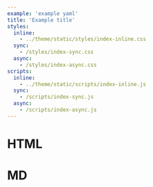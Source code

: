 ```yaml
---
example: 'example yaml'
title: 'Example title'
styles:
  inline:
    - ../theme/static/styles/index-inline.css
  sync:
    - /styles/index-sync.css
  async:
    - /styles/index-async.css
scripts:
  inline:
    - ../theme/static/scripts/index-inline.js
  sync:
    - /scripts/index-sync.js
  async:
    - /scripts/index-async.js
---
```

<h1>HTML</h1>

# MD